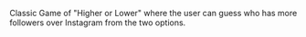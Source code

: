 Classic Game of "Higher or Lower" where the user can guess who has more followers over Instagram from the two options.
